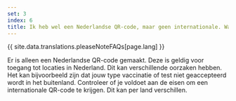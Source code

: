 ```yaml
---
set: 3
index: 6
title: Ik heb wel een Nederlandse QR-code, maar geen internationale. Wat nu?
---
```

{{ site.data.translations.pleaseNoteFAQs[page.lang] }}

Er is alleen een Nederlandse QR-code gemaakt. Deze is geldig voor toegang tot locaties in Nederland. Dit kan verschillende oorzaken hebben. Het kan bijvoorbeeld zijn dat jouw type vaccinatie of test niet geaccepteerd wordt in het buitenland. Controleer of je voldoet aan de eisen om een internationale QR-code te krijgen. Dit kan per land verschillen.

<!-- <a href="/wegwijzer" rel="noopener noreferrer" target="_blank">Kijk hier voor meer informatie en antwoorden.</a>. -->
